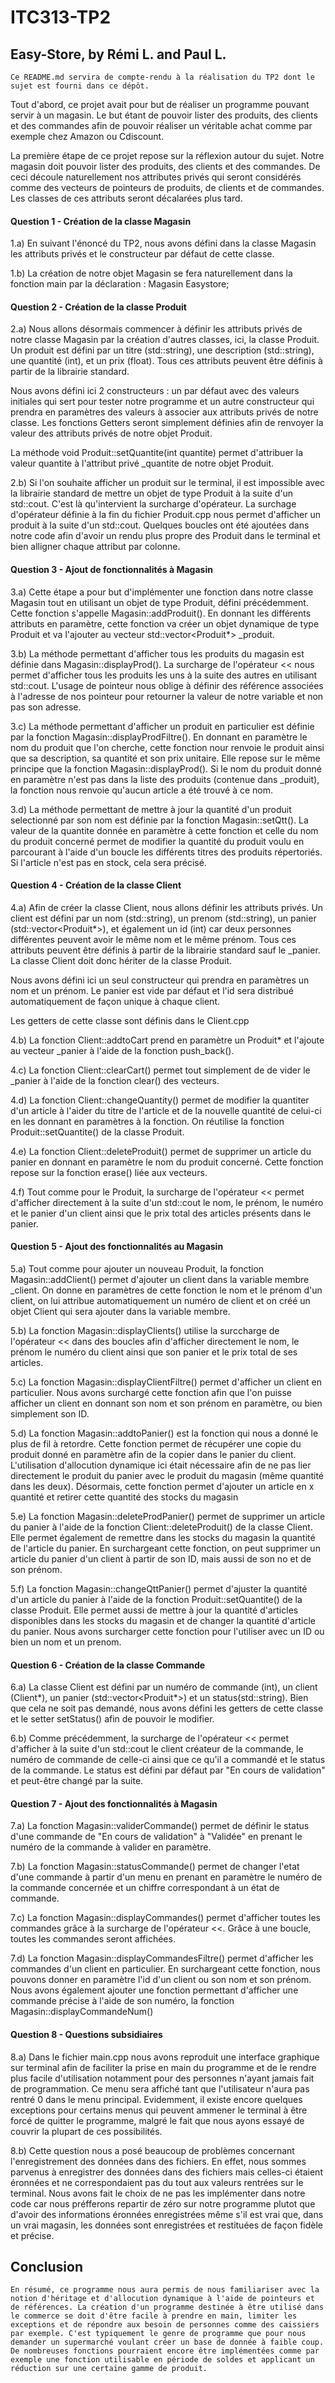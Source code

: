 # ITC313-TP2
## Easy-Store, by Rémi L. and Paul L.

	Ce README.md servira de compte-rendu à la réalisation du TP2 dont le sujet est fourni dans ce dépôt.

Tout d'abord, ce projet avait pour but de réaliser un programme pouvant servir à un magasin. Le but étant de pouvoir lister des produits, des clients et des commandes afin de pouvoir réaliser un véritable achat comme par exemple chez Amazon ou Cdiscount.

La première étape de ce projet repose sur la réflexion autour du sujet. Notre magasin doit pouvoir lister des produits, des clients et des commandes. De ceci découle naturellement nos attributes privés qui seront considérés comme des vecteurs de pointeurs de produits, de clients et de commandes. Les classes de ces attributs seront décalarées plus tard.

#### Question 1 - Création de la classe Magasin

1.a)	En suivant l'énoncé du TP2, nous avons défini dans la classe Magasin les attributs privés et le constructeur par défaut de cette classe.

1.b)	La création de notre objet Magasin se fera naturellement dans la fonction main par la déclaration : Magasin Easystore;



#### Question 2 - Création de la classe Produit

2.a)	Nous allons désormais commencer à définir les attributs privés de notre classe Magasin par la création d'autres classes, ici, la classe Produit. Un produit est défini par un titre (std::string), une description (std::string), une quantité (int), et un prix (float). Tous ces attributs peuvent être définis à partir de la librairie standard.

Nous avons défini ici 2 constructeurs : un par défaut avec des valeurs initiales qui sert pour tester notre programme et un autre constructeur qui prendra en paramètres des valeurs à associer aux attributs privés de notre classe. Les fonctions Getters seront simplement définies afin de renvoyer la valeur des attributs privés de notre objet Produit.

La méthode void Produit::setQuantite(int quantite) permet d'attribuer la valeur quantite à l'attribut privé _quantite de notre objet Produit.

2.b)	Si l'on souhaite afficher un produit sur le terminal, il est impossible avec la librairie standard de mettre un objet de type Produit à la suite d'un std::cout. C'est là qu'intervient la surcharge d'opérateur. La surchage d'opérateur définie à la fin du fichier Produit.cpp nous permet d'afficher un produit à la suite d'un std::cout. Quelques boucles ont été ajoutées dans notre code afin d'avoir un rendu plus propre des Produit dans le terminal et bien alligner chaque attribut par colonne.



#### Question 3 - Ajout de fonctionnalités à Magasin

3.a)	Cette étape a pour but d'implémenter une fonction dans notre classe Magasin tout en utilisant un objet de type Produit, défini précédemment. Cette fonction s'appelle Magasin::addProduit(). En donnant les différents attributs en paramètre, cette fonction va créer un objet dynamique de type Produit et va l'ajouter au vecteur std::vector<Produit*> _produit.

3.b)	La méthode permettant d'afficher tous les produits du magasin est définie dans Magasin::displayProd(). La surcharge de l'opérateur << nous permet d'afficher tous les produits les uns à la suite des autres en utilisant std::cout. L'usage de pointeur nous oblige à définir des référence associées à l'adresse de nos pointeur pour retourner la valeur de notre variable et non pas son adresse.

3.c)	La méthode permettant d'afficher un produit en particulier est définie par la fonction Magasin::displayProdFiltre(). En donnant en paramètre le nom du produit que l'on cherche, cette 		fonction nour renvoie le produit ainsi que sa description, sa quantité et son prix unitaire. Elle repose sur le même principe que la fonction Magasin::displayProd(). Si le nom du produit 	donné en paramètre n'est pas dans la liste des produits (contenue dans _produit), la fonction nous renvoie qu'aucun article a été trouvé à ce nom.

3.d)	La méthode permettant de mettre à jour la quantité d'un produit selectionné par son nom est définie par la fonction Magasin::setQtt(). La valeur de la quantite donnée en paramètre à cette fonction et celle du nom du produit concerné permet de modifier la quantité du produit voulu en parcourant à l'aide d'un boucle les différents titres des produits répertoriés. Si l'article n'est pas en stock, cela sera précisé.



#### Question 4 - Création de la classe Client

4.a)	Afin de créer la classe Client, nous allons définir les attributs privés. Un client est défini par un nom (std::string), un prenom (std::string), un panier (std::vector<Produit*>), et également un id (int) car deux personnes différentes peuvent avoir le même nom et le même prénom. Tous ces attributs peuvent être définis à partir de la librairie standard sauf le _panier. La classe Client doit donc hériter de la classe Produit.

Nous avons défini ici un seul constructeur qui prendra en paramètres un nom et un prénom. Le panier est vide par défaut et l'id sera distribué automatiquement de façon unique à chaque client.

Les getters de cette classe sont définis dans le Client.cpp

4.b)	La fonction Client::addtoCart prend en paramètre un Produit* et l'ajoute au vecteur _panier à l'aide de la fonction push_back(). 

4.c)	La fonction Client::clearCart() permet tout simplement de de vider le _panier à l'aide de la fonction clear() des vecteurs.

4.d)	La fonction Client::changeQuantity() permet de modifier la quantiter d'un article à l'aider du titre de l'article et de la nouvelle quantité de celui-ci en les donnant en paramètres à la fonction. On réutilise la fonction Produit::setQuantite() de la classe Produit.

4.e)	La fonction Client::deleteProduit() permet de supprimer un article du panier en donnant en paramètre le nom du produit concerné. Cette fonction repose sur la fonction erase() liée aux vecteurs.

4.f)	Tout comme pour le Produit, la surcharge de l'opérateur << permet d'afficher directement à la suite d'un std::cout le nom, le prénom, le numéro et le panier d'un client ainsi que le prix total des articles présents dans le panier.



#### Question 5 - Ajout des fonctionnalités au Magasin

5.a)	Tout comme pour ajouter un nouveau Produit, la fonction Magasin::addClient() permet d'ajouter un client dans la variable membre _client. On donne en paramètres de cette fonction le nom et le prénom d'un client, on lui attribue automatiquement un numéro de client et on créé un objet Client qui sera ajouter dans la variable membre.

5.b)	La fonction Magasin::displayClients() utilise la surccharge de l'opérateur <<  dans des boucles afin d'afficher directement le nom, le prénom le numéro du client ainsi que son panier et le prix total de ses articles.

5.c)	La fonction Magasin::displayClientFiltre() permet d'afficher un client en particulier. Nous avons surchargé cette fonction afin que l'on puisse afficher un client en donnant son nom et son prénom en paramètre, ou bien simplement son ID.

5.d)	La fonction Magasin::addtoPanier() est la fonction qui nous a donné le plus de fil à retordre. Cette fonction permet de récupérer une copie du produit donné en paramètre afin de la copier dans le panier du client. L'utilisation d'allocution dynamique ici était nécessaire afin de ne pas lier directement le produit du panier avec le produit du magasin (même quantité dans les deux). Désormais, cette fonction permet d'ajouter un article en x quantité et retirer cette quantité des stocks du magasin

5.e)	La fonction Magasin::deleteProdPanier() permet de supprimer un article du panier à l'aide de la fonction Client::deleteProduit() de la classe Client. Elle permet également de remettre dans les stocks du magasin la quantité de l'article du panier. En surchargeant cette fonction, on peut supprimer un article du panier d'un client à partir de son ID, mais aussi de son no et de son prénom.

5.f)	La fonction Magasin::changeQttPanier() permet d'ajuster la quantité d'un article du panier à l'aide de la fonction Produit::setQuantite() de la classe Produit. Elle permet aussi de mettre à jour la quantité d'articles disponibles dans les stocks du magasin et de changer la quantité d'article du panier. Nous avons surcharger cette fonction pour l'utiliser avec un ID ou bien un nom et un prenom.



#### Question 6 - Création de la classe Commande

6.a)	La classe Client est défini par un numéro de commande (int), un client (Client*), un panier (std::vector<Produit*>) et un status(std::string). 
Bien que cela ne soit pas demandé, nous avons défini les getters de cette classe et le setter setStatus() afin de pouvoir le modifier.

6.b)	Comme précédemment, la surcharge de l'opérateur << permet d'afficher à la suite d'un std::cout le client créateur de la commande, le numéro de commande de celle-ci ainsi que ce qu'il a commandé et le status de la commande. Le status est défini par défaut par "En cours de validation" et peut-être changé par la suite.



#### Question 7 - Ajout des fonctionnalités à Magasin

7.a)	La fonction Magasin::validerCommande() permet de définir le status d'une commande de "En cours de validation" à "Validée" en prenant le numéro de la commande à valider en paramètre.

7.b)	La fonction Magasin::statusCommande() permet de changer l'etat d'une commande à partir d'un menu en prenant en paramètre le numéro de la commande concernée et un chiffre correspondant à un état de commande.

7.c)	La fonction Magasin::displayCommandes() permet d'afficher toutes les commandes grâce à la surcharge de l'opérateur <<. Grâce à une boucle, toutes les commandes seront affichées.

7.d)	La fonction Magasin::displayCommandesFiltre() permet d'afficher les commandes d'un client en particulier. En surchargeant cette fonction, nous pouvons donner en paramètre l'id d'un client ou son nom et son prénom. Nous avons également ajouter une fonction permettant d'afficher une commande précise à l'aide de son numéro, la fonction Magasin::displayCommandeNum()



#### Question 8 - Questions subsidiaires

8.a)	Dans le fichier main.cpp nous avons reproduit une interface graphique sur terminal afin de faciliter la prise en main du programme et de le rendre plus facile d'utilisation notamment pour des personnes n'ayant jamais fait de programmation. Ce menu sera affiché tant que l'utilisateur n'aura pas rentré 0 dans le menu principal. Evidemment, il existe encore quelques exceptions pour certains menus qui peuvent ammener le terminal à être forcé de quitter le programme, malgré le fait que nous ayons essayé de couvrir la plupart de ces possibilités.

8.b)	Cette question nous a posé beaucoup de problèmes concernant l'enregistrement des données dans des fichiers. En effet, nous sommes parvenus à enregistrer des données dans des fichiers mais celles-ci étaient éronnées et ne correspondaient pas du tout aux valeurs rentrées sur le terminal. Nous avons fait le choix de ne pas les implémenter dans notre code car nous préfferons repartir de zéro sur notre programme plutot que d'avoir des informations éronnées enregistrées même s'il est vrai que, dans un vrai magasin, les données sont enregistrées et restituées de façon fidèle et précise.


## Conclusion

	En résumé, ce programme nous aura permis de nous familiariser avec la notion d'héritage et d'allocution dynamique à l'aide de pointeurs et de références. La création d'un programme destinée à être utilisé dans le commerce se doit d'être facile à prendre en main, limiter les exceptions et de répondre aux besoin de personnes comme des caissiers par exemple. C'est typiquement le genre de programme que pour nous demander un supermarché voulant créer un base de donnée à faible coup. De nombreuses fonctions pourraient encore être implémentées comme par exemple une fonction utilisable en période de soldes et applicant un réduction sur une certaine gamme de produit.